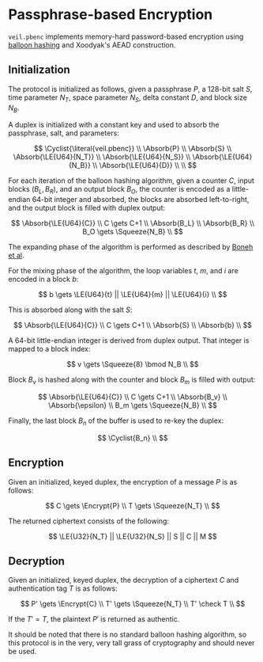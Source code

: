 # Passphrase-based Encryption

`veil.pbenc` implements memory-hard password-based encryption using [balloon hashing][bh] and Xoodyak's AEAD
construction.

## Initialization

The protocol is initialized as follows, given a passphrase $P$, a 128-bit salt $S$, time parameter $N_T$, space
parameter $N_S$, delta constant $D$, and block size $N_B$. 

A duplex is initialized with a constant key and used to absorb the passphrase, salt, and parameters:

$$
\Cyclist{\literal{veil.pbenc}} \\
\Absorb{P} \\
\Absorb{S} \\
\Absorb{\LE{U64}{N_T}} \\
\Absorb{\LE{U64}{N_S}} \\
\Absorb{\LE{U64}{N_B}} \\
\Absorb{\LE{U64}{D}} \\
 \\
$$

For each iteration of the balloon hashing algorithm, given a counter $C$, input blocks $(B_L, B_R)$, and an output block
$B_O$, the counter is encoded as a little-endian 64-bit integer and absorbed, the blocks are absorbed left-to-right, and
the output block is filled with duplex output:

$$
\Absorb{\LE{U64}{C}} \\
C \gets C+1 \\
\Absorb{B_L} \\
\Absorb{B_R} \\
B_O \gets \Squeeze{N_B} \\
$$

The expanding phase of the algorithm is performed as described by [Boneh et al][bh].

For the mixing phase of the algorithm, the loop variables $t$, $m$, and $i$ are encoded in a block $b$:

$$
b \gets \LE{U64}{t} || \LE{U64}{m} || \LE{U64}{i} \\
$$

This is absorbed along with the salt $S$:

$$
\Absorb{\LE{U64}{C}} \\
C \gets C+1 \\
\Absorb{S} \\
\Absorb{b} \\
$$

A 64-bit little-endian integer is derived from duplex output. That integer is mapped to a block index:

$$
v \gets \Squeeze{8} \bmod N_B \\
$$

Block $B_v$ is hashed along with the counter and block $B_m$ is filled with output:

$$
\Absorb{\LE{U64}{C}} \\
C \gets C+1 \\
\Absorb{B_v} \\
\Absorb{\epsilon} \\
B_m \gets \Squeeze{N_B} \\
$$

Finally, the last block $B_n$ of the buffer is used to re-key the duplex:

$$
\Cyclist{B_n} \\
$$

## Encryption

Given an initialized, keyed duplex, the encryption of a message $P$ is as follows:

$$
C \gets \Encrypt{P} \\
T \gets \Squeeze{N_T} \\
$$

The returned ciphertext consists of the following:

$$
\LE{U32}{N_T} || \LE{U32}{N_S} || S || C || M
$$

## Decryption

Given an initialized, keyed duplex, the decryption of a ciphertext $C$ and authentication tag $T$ is as follows:

$$
P' \gets \Encrypt{C} \\
T' \gets \Squeeze{N_T} \\
T' \check T \\
$$

If the $T' = T$, the plaintext $P'$ is returned as authentic.

It should be noted that there is no standard balloon hashing algorithm, so this protocol is in the very, very tall grass
of cryptography and should never be used.

[bh]: https://eprint.iacr.org/2016/027.pdf